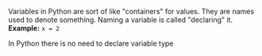 Variables in Python are sort of like "containers" for values. They are names used to denote something. 
Naming a variable is called "declaring" it.
**Example:**
``x = 2``

In Python there is no need to declare variable type
